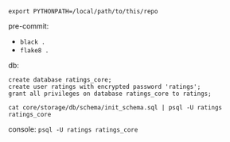 `export PYTHONPATH=/local/path/to/this/repo`

pre-commit:
- `black .`
- `flake8 .`

db:
```
create database ratings_core;
create user ratings with encrypted password 'ratings';
grant all privileges on database ratings_core to ratings;
```

`cat core/storage/db/schema/init_schema.sql | psql -U ratings ratings_core`

console: `psql -U ratings ratings_core`